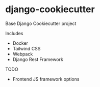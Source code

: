 # django-cookiecutter
Base Django Cookiecutter project

Includes

- Docker
- Tailwind CSS
- Webpack
- Django Rest Framework


TODO

- Frontend JS framework options
